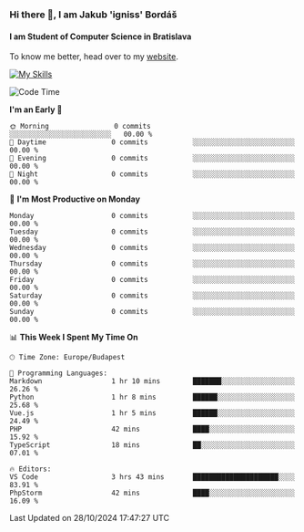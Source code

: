 ### Hi there 👋, I am Jakub 'igniss' Bordáš

#### I am Student of Computer Science in Bratislava
To know me better, head over to my [website](https://bordas.sk).

[![My Skills](https://skillicons.dev/icons?i=js,html,css,figma,svelte,java,kotlin,python,postgresql,typescript,nest,nodejs)](https://bordas.sk)


<!--START_SECTION:waka-->
![Code Time](http://img.shields.io/badge/Code%20Time-1%2C553%20hrs%208%20mins-blue)

**I'm an Early 🐤** 

```text
🌞 Morning                0 commits           ░░░░░░░░░░░░░░░░░░░░░░░░░   00.00 % 
🌆 Daytime                0 commits           ░░░░░░░░░░░░░░░░░░░░░░░░░   00.00 % 
🌃 Evening                0 commits           ░░░░░░░░░░░░░░░░░░░░░░░░░   00.00 % 
🌙 Night                  0 commits           ░░░░░░░░░░░░░░░░░░░░░░░░░   00.00 % 
```
📅 **I'm Most Productive on Monday** 

```text
Monday                   0 commits           ░░░░░░░░░░░░░░░░░░░░░░░░░   00.00 % 
Tuesday                  0 commits           ░░░░░░░░░░░░░░░░░░░░░░░░░   00.00 % 
Wednesday                0 commits           ░░░░░░░░░░░░░░░░░░░░░░░░░   00.00 % 
Thursday                 0 commits           ░░░░░░░░░░░░░░░░░░░░░░░░░   00.00 % 
Friday                   0 commits           ░░░░░░░░░░░░░░░░░░░░░░░░░   00.00 % 
Saturday                 0 commits           ░░░░░░░░░░░░░░░░░░░░░░░░░   00.00 % 
Sunday                   0 commits           ░░░░░░░░░░░░░░░░░░░░░░░░░   00.00 % 
```


📊 **This Week I Spent My Time On** 

```text
🕑︎ Time Zone: Europe/Budapest

💬 Programming Languages: 
Markdown                 1 hr 10 mins        ███████░░░░░░░░░░░░░░░░░░   26.26 % 
Python                   1 hr 8 mins         ██████░░░░░░░░░░░░░░░░░░░   25.68 % 
Vue.js                   1 hr 5 mins         ██████░░░░░░░░░░░░░░░░░░░   24.49 % 
PHP                      42 mins             ████░░░░░░░░░░░░░░░░░░░░░   15.92 % 
TypeScript               18 mins             ██░░░░░░░░░░░░░░░░░░░░░░░   07.01 % 

🔥 Editors: 
VS Code                  3 hrs 43 mins       █████████████████████░░░░   83.91 % 
PhpStorm                 42 mins             ████░░░░░░░░░░░░░░░░░░░░░   16.09 % 
```


 Last Updated on 28/10/2024 17:47:27 UTC
<!--END_SECTION:waka-->
